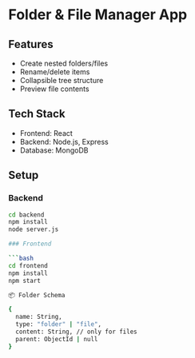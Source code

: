 # Folder & File Manager App

## Features

- Create nested folders/files
- Rename/delete items
- Collapsible tree structure
- Preview file contents

## Tech Stack

- Frontend: React
- Backend: Node.js, Express
- Database: MongoDB

## Setup

### Backend

```bash
cd backend
npm install
node server.js

### Frontend

```bash
cd frontend
npm install
npm start

📦 Folder Schema

{
  name: String,
  type: "folder" | "file",
  content: String, // only for files
  parent: ObjectId | null
}

